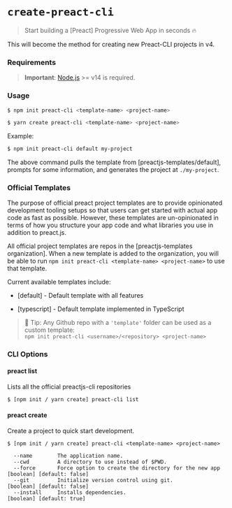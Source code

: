 # `create-preact-cli`

> Start building a [Preact] Progressive Web App in seconds 🔥

This will become the method for creating new Preact-CLI projects in v4.

### Requirements

> **Important**: [Node.js](https://nodejs.org/en/) >= v14 is required.

### Usage

```sh
$ npm init preact-cli <template-name> <project-name>

$ yarn create preact-cli <template-name> <project-name>
```

Example:

```sh
$ npm init preact-cli default my-project
```

The above command pulls the template from [preactjs-templates/default], prompts for some information, and generates the project at `./my-project`.

### Official Templates

The purpose of official preact project templates are to provide opinionated development tooling setups so that users can get started with actual app code as fast as possible. However, these templates are un-opinionated in terms of how you structure your app code and what libraries you use in addition to preact.js.

All official project templates are repos in the [preactjs-templates organization]. When a new template is added to the organization, you will be able to run `npm init preact-cli <template-name> <project-name>` to use that template.

Current available templates include:

- [default] - Default template with all features

- [typescript] - Default template implemented in TypeScript

> 💁 Tip: Any Github repo with a `'template'` folder can be used as a custom template: <br /> `npm init preact-cli <username>/<repository> <project-name>`

### CLI Options

#### preact list

Lists all the official preactjs-cli repositories

```sh
$ [npm init / yarn create] preact-cli list
```

#### preact create

Create a project to quick start development.

```
$ [npm init / yarn create] preact-cli <template-name> <project-name>

  --name        The application name.
  --cwd         A directory to use instead of $PWD.
  --force       Force option to create the directory for the new app  [boolean] [default: false]
  --git         Initialize version control using git.                 [boolean] [default: false]
  --install     Installs dependencies.                                [boolean] [default: true]
```
